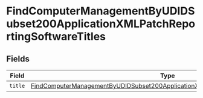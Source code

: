 # FindComputerManagementByUDIDSubset200ApplicationXMLPatchReportingSoftwareTitles


## Fields

| Field                                                                                                                                                                                                   | Type                                                                                                                                                                                                    | Required                                                                                                                                                                                                | Description                                                                                                                                                                                             |
| ------------------------------------------------------------------------------------------------------------------------------------------------------------------------------------------------------- | ------------------------------------------------------------------------------------------------------------------------------------------------------------------------------------------------------- | ------------------------------------------------------------------------------------------------------------------------------------------------------------------------------------------------------- | ------------------------------------------------------------------------------------------------------------------------------------------------------------------------------------------------------- |
| `title`                                                                                                                                                                                                 | [FindComputerManagementByUDIDSubset200ApplicationXMLPatchReportingSoftwareTitlesTitle](../../models/operations/findcomputermanagementbyudidsubset200applicationxmlpatchreportingsoftwaretitlestitle.md) | :heavy_minus_sign:                                                                                                                                                                                      | N/A                                                                                                                                                                                                     |